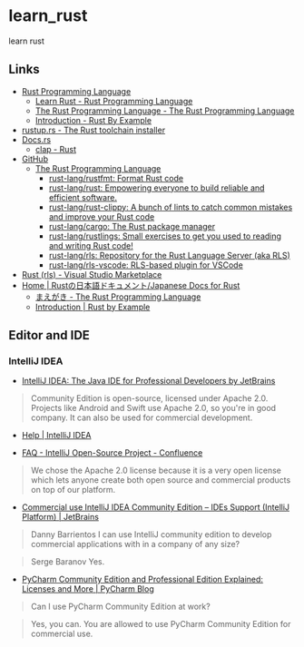 # learn_rust

learn rust

## Links

- [Rust Programming Language](https://www.rust-lang.org/)
  - [Learn Rust - Rust Programming Language](https://www.rust-lang.org/learn)
  - [The Rust Programming Language - The Rust Programming Language](https://doc.rust-lang.org/book/)
  - [Introduction - Rust By Example](https://doc.rust-lang.org/stable/rust-by-example/)
- [rustup.rs - The Rust toolchain installer](https://rustup.rs/)
- [Docs.rs](https://docs.rs/)
  - [clap - Rust](https://docs.rs/clap/)
- [GitHub](https://github.com/)
  - [The Rust Programming Language](https://github.com/rust-lang)
    - [rust-lang/rustfmt: Format Rust code](https://github.com/rust-lang/rustfmt)
    - [rust-lang/rust: Empowering everyone to build reliable and efficient software.](https://github.com/rust-lang/rust)
    - [rust-lang/rust-clippy: A bunch of lints to catch common mistakes and improve your Rust code](https://github.com/rust-lang/rust-clippy)
    - [rust-lang/cargo: The Rust package manager](https://github.com/rust-lang/cargo)
    - [rust-lang/rustlings: Small exercises to get you used to reading and writing Rust code!](https://github.com/rust-lang/rustlings/)
    - [rust-lang/rls: Repository for the Rust Language Server (aka RLS)](https://github.com/rust-lang/rls)
    - [rust-lang/rls-vscode: RLS-based plugin for VSCode](https://github.com/rust-lang/rls-vscode)
- [Rust (rls) - Visual Studio Marketplace](https://marketplace.visualstudio.com/items?itemName=rust-lang.rust)
- [Home | Rustの日本語ドキュメント/Japanese Docs for Rust](https://doc.rust-jp.rs/)
  - [まえがき - The Rust Programming Language](https://doc.rust-jp.rs/book/second-edition/)
  - [Introduction | Rust by Example](https://doc.rust-jp.rs/rust-by-example-ja/)

## Editor and IDE

### IntelliJ IDEA

- [IntelliJ IDEA: The Java IDE for Professional Developers by JetBrains](https://www.jetbrains.com/idea/)

> Community Edition is open-source, licensed under Apache 2.0. Projects like Android and Swift use Apache 2.0, so you're in good company. It can also be used for commercial development.

- [Help | IntelliJ IDEA](https://www.jetbrains.com/help/idea/)

- [FAQ - IntelliJ Open-Source Project - Confluence](https://www.jetbrains.org/display/IJOS/FAQ)

> We chose the Apache 2.0 license because it is a very open license which lets anyone create both open source and commercial products on top of our platform. 

- [Commercial use IntelliJ IDEA Community Edition – IDEs Support (IntelliJ Platform) | JetBrains](https://intellij-support.jetbrains.com/hc/en-us/community/posts/115000698770-Commercial-use-IntelliJ-IDEA-Community-Edition)

> Danny Barrientos
> I can use IntelliJ community edition to develop commercial applications with in a company of any size?

> Serge Baranov
> Yes.

- [PyCharm Community Edition and Professional Edition Explained: Licenses and More | PyCharm Blog](https://blog.jetbrains.com/pycharm/2017/09/pycharm-community-edition-and-professional-edition-explained-licenses-and-more/)

> Can I use PyCharm Community Edition at work?

> Yes, you can. You are allowed to use PyCharm Community Edition for commercial use.
